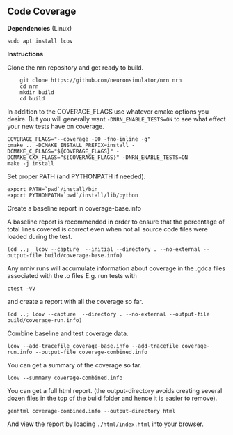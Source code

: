 
Code Coverage
-------------

**Dependencies** (Linux)
```
sudo apt install lcov
```

**Instructions**

Clone the nrn repository and get ready to build.
```
    git clone https://github.com/neuronsimulator/nrn nrn
    cd nrn
    mkdir build
    cd build
```

In addition to the COVERAGE_FLAGS use whatever cmake options you desire.
But you will generally want ```-DNRN_ENABLE_TESTS=ON``` to see what
effect your new tests have on coverage.
```
COVERAGE_FLAGS="--coverage -O0 -fno-inline -g"
cmake .. -DCMAKE_INSTALL_PREFIX=install -DCMAKE_C_FLAGS="${COVERAGE_FLAGS}" -DCMAKE_CXX_FLAGS="${COVERAGE_FLAGS}" -DNRN_ENABLE_TESTS=ON
make -j install
```

Set proper PATH (and PYTHONPATH if needed).
```
export PATH=`pwd`/install/bin
export PYTHONPATH=`pwd`/install/lib/python
```

Create a baseline report in coverage-base.info

A baseline report is recommended in order to
ensure that the percentage of total lines covered is correct
even when not  all  source  code  files  were loaded during the test.

```
(cd ..;  lcov --capture  --initial --directory . --no-external --output-file build/coverage-base.info)
```

Any nrniv runs will accumulate information about coverage in the .gdca files associated with the .o files
E.g. run tests with
```
ctest -VV
```

and create a report with all the coverage so far.
```
(cd ..; lcov --capture  --directory . --no-external --output-file build/coverage-run.info)
```

Combine baseline and test coverage data.
```
lcov --add-tracefile coverage-base.info --add-tracefile coverage-run.info --output-file coverage-combined.info
```

You can get a summary of the coverage so far.
```
lcov --summary coverage-combined.info
```

You can get a full html report.
(the output-directory avoids creating several dozen files in the top of the
build folder and hence it is easier to remove).
```
genhtml coverage-combined.info --output-directory html
```

And view the report by loading ```./html/index.html``` into your browser.
